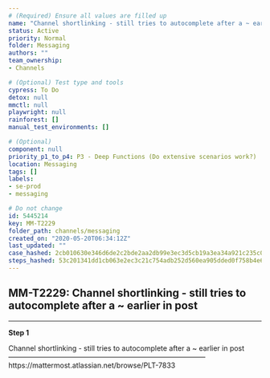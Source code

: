 ```yaml
---
# (Required) Ensure all values are filled up
name: "Channel shortlinking - still tries to autocomplete after a ~ earlier in post"
status: Active
priority: Normal
folder: Messaging
authors: ""
team_ownership: 
- Channels

# (Optional) Test type and tools
cypress: To Do
detox: null
mmctl: null
playwright: null
rainforest: []
manual_test_environments: []

# (Optional)
component: null
priority_p1_to_p4: P3 - Deep Functions (Do extensive scenarios work?)
location: Messaging
tags: []
labels: 
- se-prod
- messaging

# Do not change
id: 5445214
key: MM-T2229
folder_path: channels/messaging
created_on: "2020-05-20T06:34:12Z"
last_updated: ""
case_hashed: 2cb010630e346d6de2c2bde2aa2db99e3ec3d5cb19a3ea34a921c235c04ededf2e672e1d22208b915ca3da7648621a6a
steps_hashed: 53c201341dd1cb063e2ec3c21c754adb252d560ea905dded0f758b4e60c4b008a83450945d8ac553f2a0f9722d78244a
---
```


## MM-T2229: Channel shortlinking - still tries to autocomplete after a ~ earlier in post

---

**Step 1**

Channel shortlinking - still tries to autocomplete after a \~ earlier in post\
————————————————————————————\
https\://mattermost.atlassian.net/browse/PLT-7833
